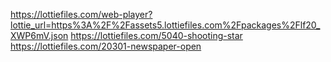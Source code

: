https://lottiefiles.com/web-player?lottie_url=https%3A%2F%2Fassets5.lottiefiles.com%2Fpackages%2Flf20_XWP6mV.json
https://lottiefiles.com/5040-shooting-star
https://lottiefiles.com/20301-newspaper-open